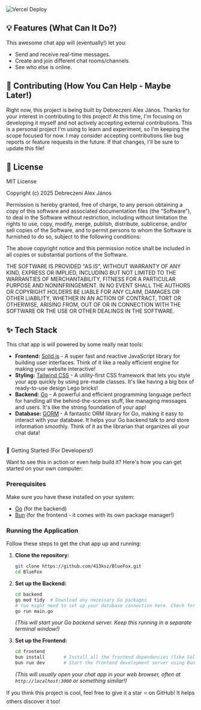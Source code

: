 <img src="https://deploy-badge.vercel.app/vercel/blue-fox?style=for-the-badge" alt="Vercel Deploy"></img>
## 💡 Features (What Can It Do?)

This awesome chat app will (eventually!) let you:

* Send and receive real-time messages.
* Create and join different chat rooms/channels.
* See who else is online.

## 🤝 Contributing (How You Can Help - Maybe Later!)

Right now, this project is being built by Debreczeni Alex János.
Thanks for your interest in contributing to this project! At this time, I'm focusing on developing it myself and not actively accepting external contributions. This is a personal project I'm using to learn and experiment, so I'm keeping the scope focused for now. I may consider accepting contributions like bug reports or feature requests in the future. If that changes, I'll be sure to update this file!

## 📄 License

MIT License

Copyright (c) 2025 Debreczeni Alex János

Permission is hereby granted, free of charge, to any person obtaining a copy
of this software and associated documentation files (the "Software"), to deal
in the Software without restriction, including without limitation the rights
to use, copy, modify, merge, publish, distribute, sublicense, and/or sell
copies of the Software, and to permit persons to whom the Software is
furnished to do so, subject to the following conditions:

The above copyright notice and this permission notice shall be included in all
copies or substantial portions of the Software.

THE SOFTWARE IS PROVIDED "AS IS", WITHOUT WARRANTY OF ANY KIND, EXPRESS OR
IMPLIED, INCLUDING BUT NOT LIMITED TO THE WARRANTIES OF MERCHANTABILITY,
FITNESS FOR A PARTICULAR PURPOSE AND NONINFRINGEMENT. IN NO EVENT SHALL THE
AUTHORS OR COPYRIGHT HOLDERS BE LIABLE FOR ANY CLAIM, DAMAGES OR OTHER
LIABILITY, WHETHER IN AN ACTION OF CONTRACT, TORT OR OTHERWISE, ARISING FROM,
OUT OF OR IN CONNECTION WITH THE SOFTWARE OR THE USE OR OTHER DEALINGS IN THE
SOFTWARE.

## ✨ Tech Stack

This chat app is will powered by some really neat tools:

* **Frontend:** [Solid.js](https://www.solidjs.com/) - A super fast and reactive JavaScript library for building user interfaces. Think of it like a really efficient engine for making your website interactive!
* **Styling:** [Tailwind CSS](https://tailwindcss.com/) - A utility-first CSS framework that lets you style your app quickly by using pre-made classes. It's like having a big box of ready-to-use design Lego bricks!
* **Backend:** [Go](https://go.dev/) - A powerful and efficient programming language perfect for handling all the behind-the-scenes stuff, like managing messages and users. It's like the strong foundation of your app!
* **Database:** [GORM](https://gorm.io/index.html) - A fantastic ORM library for Go, making it easy to interact with your database. It helps your Go backend talk to and store information smoothly. Think of it as the librarian that organizes all your chat data!

## 
🚀 Getting Started (For Developers!)

Want to see this in action or even help build it? Here's how you can get started on your own computer:

### Prerequisites

Make sure you have these installed on your system:

* [Go](https://go.dev/doc/install) (for the backend)
* [Bun](https://bun.sh/docs/installation) (for the frontend - it comes with its own package manager!)

### Running the Application

Follow these steps to get the chat app up and running:

1.  **Clone the repository:**
    ```bash
    git clone https://github.com/413ksz/BlueFox.git
    cd BlueFox
    ```

2.  **Set up the Backend:**
    ```bash
    cd backend
    go mod tidy  # Download any necessary Go packages
    # You might need to set up your database connection here. Check for a config file!
    go run main.go
    ```
    *(This will start your Go backend server. Keep this running in a separate terminal window!)*

3.  **Set up the Frontend:**
    ```bash
    cd frontend
    bun install       # Install all the frontend dependencies (like Solid.js and Tailwind) using Bun!
    bun run dev       # Start the frontend development server using Bun!
    ```
    *(This will usually open your chat app in your web browser, often at `http://localhost:3000` or something similar!)*

If you think this project is cool, feel free to give it a star ⭐ on GitHub! It helps others discover it too!
